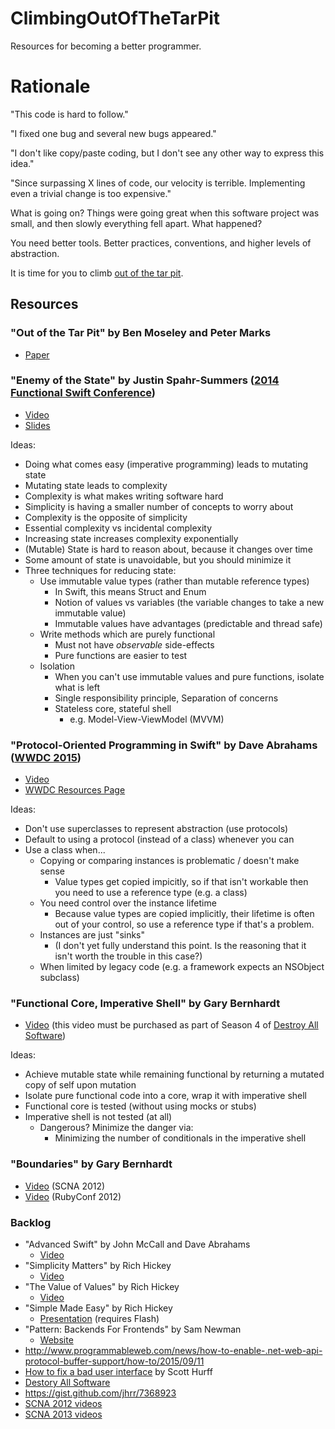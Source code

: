 # ClimbingOutOfTheTarPit
Resources for becoming a better programmer.

# Rationale

"This code is hard to follow."

"I fixed one bug and several new bugs appeared."

"I don't like copy/paste coding, but I don't see any other way to express this idea."

"Since surpassing X lines of code, our velocity is terrible.  Implementing even a trivial change is too expensive."

What is going on?  Things were going great when this software project was small, and then slowly everything fell apart.  What happened?

You need better tools.  Better practices, conventions, and higher levels of abstraction.

It is time for you to climb [out of the tar pit](http://shaffner.us/cs/papers/tarpit.pdf).

## Resources

### "Out of the Tar Pit" by Ben Moseley and Peter Marks

* [Paper](http://shaffner.us/cs/papers/tarpit.pdf)

### "Enemy of the State" by Justin Spahr-Summers ([2014 Functional Swift Conference](http://2014.funswiftconf.com/))

* [Video](http://2014.funswiftconf.com/speakers/justin.html)
* [Slides](https://github.com/jspahrsummers/enemy-of-the-state/tree/funswiftconf-2014)

Ideas:

* Doing what comes easy (imperative programming) leads to mutating state
* Mutating state leads to complexity
* Complexity is what makes writing software hard
* Simplicity is having a smaller number of concepts to worry about
* Complexity is the opposite of simplicity
* Essential complexity vs incidental complexity
* Increasing state increases complexity exponentially
* (Mutable) State is hard to reason about, because it changes over time
* Some amount of state is unavoidable, but you should minimize it
* Three techniques for reducing state:
  * Use immutable value types (rather than mutable reference types)
    * In Swift, this means Struct and Enum
    * Notion of values vs variables (the variable changes to take a new immutable value)
    * Immutable values have advantages (predictable and thread safe)
  * Write methods which are purely functional
    * Must not have *observable* side-effects
    * Pure functions are easier to test
  * Isolation
    * When you can't use immutable values and pure functions, isolate what is left
    * Single responsibility principle, Separation of concerns
    * Stateless core, stateful shell
      * e.g. Model-View-ViewModel (MVVM)


### "Protocol-Oriented Programming in Swift" by Dave Abrahams ([WWDC 2015](https://developer.apple.com/videos/wwdc2015/))

  * [Video](https://www.youtube.com/watch?v=g2LwFZatfTI)
  * [WWDC Resources Page](https://developer.apple.com/videos/play/wwdc2015-408/)

Ideas:

* Don't use superclasses to represent abstraction (use protocols)
* Default to using a protocol (instead of a class) whenever you can
* Use a class when...
  * Copying or comparing instances is problematic / doesn't make sense
    * Value types get copied impicitly, so if that isn't workable then you need to use a reference type (e.g. a class)
  * You need control over the instance lifetime
    * Because value types are copied implicitly, their lifetime is often out of your control, so use a reference type if that's a problem.
  * Instances are just "sinks"
    * (I don't yet fully understand this point.  Is the reasoning that it isn't worth the trouble in this case?)
  * When limited by legacy code (e.g. a framework expects an NSObject subclass)

### "Functional Core, Imperative Shell" by Gary Bernhardt

* [Video](https://www.destroyallsoftware.com/screencasts/catalog/functional-core-imperative-shell) (this video must be purchased as part of Season 4 of [Destroy All Software](https://www.destroyallsoftware.com/screencasts/catalog))

Ideas:
* Achieve mutable state while remaining functional by returning a mutated copy of self upon mutation
* Isolate pure functional code into a core, wrap it with imperative shell
* Functional core is tested (without using mocks or stubs)
* Imperative shell is not tested (at all)
  * Dangerous?  Minimize the danger via:
    * Minimizing the number of conditionals in the imperative shell

### "Boundaries" by Gary Bernhardt
  * [Video](https://www.destroyallsoftware.com/talks/boundaries) (SCNA 2012)
  * [Video](https://www.youtube.com/watch?v=yTkzNHF6rMs) (RubyConf 2012)

### Backlog

* "Advanced Swift" by John McCall and Dave Abrahams
  * [Video](https://www.youtube.com/watch?v=g44U1937o0g)
* "Simplicity Matters" by Rich Hickey
  * [Video](https://www.youtube.com/watch?v=rI8tNMsozo0)
* "The Value of Values" by Rich Hickey
  * [Video](https://www.youtube.com/watch?v=-6BsiVyC1kM)
* "Simple Made Easy" by Rich Hickey
  * [Presentation](http://www.infoq.com/presentations/Simple-Made-Easy) (requires Flash)
* "Pattern: Backends For Frontends" by Sam Newman
  * [Website](http://samnewman.io/patterns/architectural/bff/)
* http://www.programmableweb.com/news/how-to-enable-.net-web-api-protocol-buffer-support/how-to/2015/09/11
* [How to fix a bad user interface](https://scotthurff.com/posts/why-your-user-interface-is-awkward-youre-ignoring-the-ui-stack?utm_campaign=iOS%2BDev%2BWeekly&utm_medium=email&utm_source=iOS_Dev_Weekly_Issue_226) by Scott Hurff
* [Destory All Software](https://www.destroyallsoftware.com/screencasts/catalog)
* https://gist.github.com/jhrr/7368923
* [SCNA 2012 videos](https://vimeo.com/search?q=scna+2012)
* [SCNA 2013 videos](https://vimeo.com/search?q=scna+2013)

